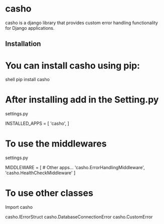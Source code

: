 # casho

casho is a django library that provides custom error handling functionality for Django applications.

## Installation

# You can install casho using pip:

shell
pip install casho

# After installing add in the Setting.py

 settings.py

INSTALLED_APPS = [
    <!-- # Other apps... -->
    'casho',
]

# To use the middlewares 
 
settings.py

MIDDLEWARE = [
    # Other apps...
    'casho.ErrorHandlingMiddleware',
    'casho.HealthCheckMiddleware'
]

# To use other classes 

Import casho

casho.IErrorStruct
casho.DatabaseConnectionError
casho.CustomError

